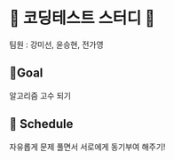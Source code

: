 # 💯 코딩테스트 스터디 💯

팀원 : 강미선, 윤승현, 전가영

## 🌱Goal

알고리즘 고수 되기

## 📆 Schedule

자유롭게 문제 풀면서 서로에게 동기부여 해주기!
